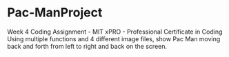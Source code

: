 # Pac-ManProject
Week 4 Coding Assignment - MIT xPRO - Professional Certificate in Coding
Using multiple functions and 4 different image files, show Pac Man moving back and forth from left to right and back on the screen.

 
